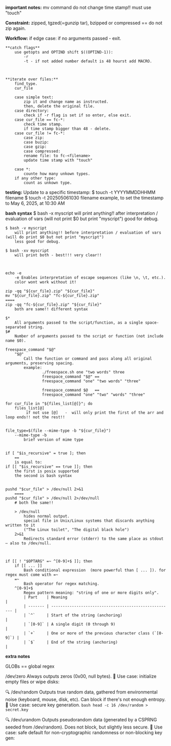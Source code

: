 **important notes:**
     mv command do not change time stamp!! must use "touch"

**Constraint:**
    zipped, tgzed(=gunzip tar), bzipped or compressed == do not zip again.

**Workflow:**
    if edge case:
        if no arguments passed - exit.

    **catch flags** 
        use getopts and OPTIND shift $((OPTIND-1)): 
            -r
            -t - if not added number default is 48 hourst add MACRO.



    **iterate over files:**
        find_type.
        cur_file

        case simple text:
            zip it and change name as instructed.
            then, delete the original file.
        case directory:
            check if -r flag is set if so enter, else exit.
        case cur_file == fc-*:
            check time stamp.
            if time stamp bigger than 48 - delete.
        case cur_file != fc-*:
            case zip:
            case buzip:
            case gzip:
            case compressed:
            rename file: to fc-<filename>
            update time stamp with "touch"
        
        case *:
            counte how many unkown types.
        if any other type:
            count as unkown type.

    







**testing:**
    Update to a specific timestamp:
        $ touch -t YYYYMMDDHHMM filename
        $ touch -t 202505061030 filename example, to set the timestamp to May 6, 2025, at 10:30 AM



**bash syntax**
	$ bash -x myscript
		will print anything!! after interpretation / evaluation of vars (will not print $0 but print "myscript") 
		good for debug.

	$ bash -v myscript
		will print anything!! before interpretation / evaluation of vars (will do print $0 but not print "myscript") 
		less good for debug.

	$ bash -xv myscript
		will print both - best!!! very clear!!



    echo -e
        -e Enables interpretation of escape sequences (like \n, \t, etc.).
        color wont work without it!
    
    zip -qq "${cur_file}.zip" "${cur_file}"
    mv "${cur_file}.zip" "fc-${cur_file}.zip"
    ==== 
    zip -qq "fc-${cur_file}.zip" "${cur_file}"
        both are same!! different syntax

    $*    
        All arguments passed to the script/function, as a single space-separated string.
    $#	
        Number of arguments passed to the script or function (not include name $0).

    freespace_command "$@"
        "$@"   
            Call the function or command and pass along all original arguments, preserving spacing.
            example:
                    ./freespace.sh one "two words" three
                    freespace_command "$@" ==
                    freespace_command "one" "two words" "three"

                    freespace_command $@   ==
                    freespace_command "one" "two" "words" "three"

    for cur_file in "${files_list[@]}"; do
        files_list[@]
             if not use [@]   -  will only print the first of the arr and loop ends!! not the rest!!


    file_type=$(file --mime-type -b "${cur_file}") 
        --mime-type -b
            brief version of mime type
    

    if [ "$is_recursive" = true ]; then
        ==
        is equal to:
    if [[ "$is_recursive" == true ]]; then
        the first is posix supported
        the second is bash syntax


    pushd "$cur_file" > /dev/null 2>&1
        ====
    pushd "$cur_file" > /dev/null 2>/dev/null
        # both the same!!

        > /dev/null	
            hides normal output.
            special file in Unix/Linux systems that discards anything written to it
            ("The Linux toilet", "The digital black hole")    
        2>&1	
            Redirects standard error (stderr) to the same place as stdout — also to /dev/null.


    
    if [[ ! "$OPTARG" =~ ^[0-9]+$ ]]; then
        if [[ ... ]]	
            Bash conditional expression  (more powerful than [ ... ]). for regex must come with =~
        =~	
            Bash operator for regex matching.
        ^[0-9]+$	
            Regex pattern meaning: "string of one or more digits only".
            | Part    | Meaning                                               |
            | ------- | ----------------------------------------------------- |
            | `^`     | Start of the string (anchoring)                       |
            | `[0-9]` | A single digit (0 through 9)                          |
            | `+`     | One or more of the previous character class (`[0-9]`) |
            | `$`     | End of the string (anchoring)                         |




**extra notes**

GLOBs == global regex


 /dev/zero
    Always outputs zeros (0x00, null bytes).
    🔧 Use case: initialize empty files or wipe disks:

🔍 /dev/random
    Outputs true random data, gathered from environmental noise (keyboard, mouse, disk, etc).
    Can block if there's not enough entropy.
    🔧 Use case: secure key generation.
    ```bash
    head -c 16 /dev/random > secret.key
    ```

🔍 /dev/urandom
    Outputs pseudorandom data (generated by a CSPRNG seeded from /dev/random).
    Does not block, but slightly less secure.
    🔧 Use case: safe default for non-cryptographic randomness or non-blocking key gen: